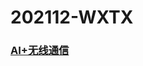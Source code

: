 # 202112-WXTX
### [AI+无线通信](https://www.heywhale.com/org/2021NAIC/competition/area/61b810c9902a13001708eb21/content)
<br/><br/>

